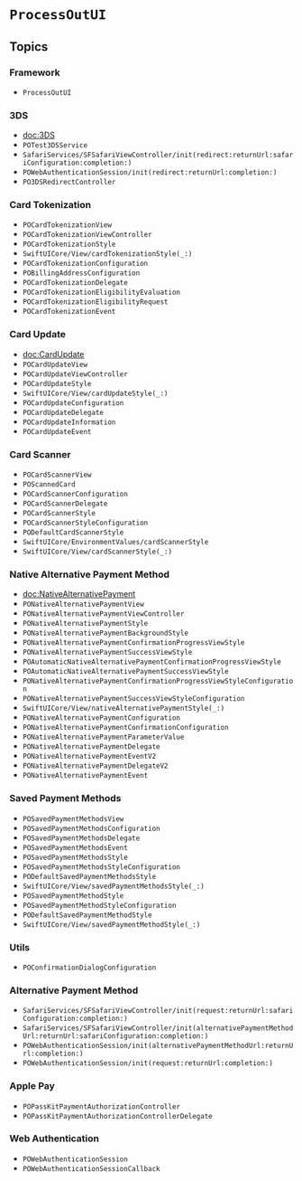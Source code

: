 # ``ProcessOutUI``

## Topics

### Framework 

- ``ProcessOutUI``

### 3DS

- <doc:3DS>
- ``POTest3DSService``
- ``SafariServices/SFSafariViewController/init(redirect:returnUrl:safariConfiguration:completion:)``
- ``POWebAuthenticationSession/init(redirect:returnUrl:completion:)``
- ``PO3DSRedirectController``

### Card Tokenization

- ``POCardTokenizationView``
- ``POCardTokenizationViewController``
- ``POCardTokenizationStyle``
- ``SwiftUICore/View/cardTokenizationStyle(_:)``
- ``POCardTokenizationConfiguration``
- ``POBillingAddressConfiguration``
- ``POCardTokenizationDelegate``
- ``POCardTokenizationEligibilityEvaluation``
- ``POCardTokenizationEligibilityRequest``
- ``POCardTokenizationEvent``

### Card Update

- <doc:CardUpdate>
- ``POCardUpdateView``
- ``POCardUpdateViewController``
- ``POCardUpdateStyle``
- ``SwiftUICore/View/cardUpdateStyle(_:)``
- ``POCardUpdateConfiguration``
- ``POCardUpdateDelegate``
- ``POCardUpdateInformation``
- ``POCardUpdateEvent``

### Card Scanner

- ``POCardScannerView``
- ``POScannedCard``
- ``POCardScannerConfiguration``
- ``POCardScannerDelegate``
- ``POCardScannerStyle``
- ``POCardScannerStyleConfiguration``
- ``PODefaultCardScannerStyle``
- ``SwiftUICore/EnvironmentValues/cardScannerStyle``
- ``SwiftUICore/View/cardScannerStyle(_:)``

### Native Alternative Payment Method

- <doc:NativeAlternativePayment>
- ``PONativeAlternativePaymentView``
- ``PONativeAlternativePaymentViewController``
- ``PONativeAlternativePaymentStyle``
- ``PONativeAlternativePaymentBackgroundStyle``
- ``PONativeAlternativePaymentConfirmationProgressViewStyle``
- ``PONativeAlternativePaymentSuccessViewStyle``
- ``POAutomaticNativeAlternativePaymentConfirmationProgressViewStyle``
- ``POAutomaticNativeAlternativePaymentSuccessViewStyle``
- ``PONativeAlternativePaymentConfirmationProgressViewStyleConfiguration``
- ``PONativeAlternativePaymentSuccessViewStyleConfiguration``
- ``SwiftUICore/View/nativeAlternativePaymentStyle(_:)``
- ``PONativeAlternativePaymentConfiguration``
- ``PONativeAlternativePaymentConfirmationConfiguration``
- ``PONativeAlternativePaymentParameterValue``
- ``PONativeAlternativePaymentDelegate``
- ``PONativeAlternativePaymentEventV2``
- ``PONativeAlternativePaymentDelegateV2``
- ``PONativeAlternativePaymentEvent``

<!--### Dynamic Checkout-->
<!---->
<!--- ``PODynamicCheckoutView``-->
<!--- ``PODynamicCheckoutViewController``-->
<!--- ``PODynamicCheckoutStyle``-->
<!--- ``SwiftUI/View/dynamicCheckoutStyle(_:)``-->
<!--- ``PODynamicCheckoutConfiguration``-->
<!--- ``PODynamicCheckoutCardConfiguration``-->
<!--- ``PODynamicCheckoutCardBillingAddressConfiguration``-->
<!--- ``PODynamicCheckoutAlternativePaymentConfiguration``-->
<!--- ``PODynamicCheckoutDelegate``-->
<!--- ``PODynamicCheckoutEvent``-->
<!--- ``PODynamicCheckoutInvoiceInvalidationReason``-->

### Saved Payment Methods

- ``POSavedPaymentMethodsView``
- ``POSavedPaymentMethodsConfiguration``
- ``POSavedPaymentMethodsDelegate``
- ``POSavedPaymentMethodsEvent``
- ``POSavedPaymentMethodsStyle``
- ``POSavedPaymentMethodsStyleConfiguration``
- ``PODefaultSavedPaymentMethodsStyle``
- ``SwiftUICore/View/savedPaymentMethodsStyle(_:)``
- ``POSavedPaymentMethodStyle``
- ``POSavedPaymentMethodStyleConfiguration``
- ``PODefaultSavedPaymentMethodStyle``
- ``SwiftUICore/View/savedPaymentMethodStyle(_:)``

### Utils

- ``POConfirmationDialogConfiguration``

### Alternative Payment Method

- ``SafariServices/SFSafariViewController/init(request:returnUrl:safariConfiguration:completion:)``
- ``SafariServices/SFSafariViewController/init(alternativePaymentMethodUrl:returnUrl:safariConfiguration:completion:)``
- ``POWebAuthenticationSession/init(alternativePaymentMethodUrl:returnUrl:completion:)``
- ``POWebAuthenticationSession/init(request:returnUrl:completion:)``

### Apple Pay

- ``POPassKitPaymentAuthorizationController``
- ``POPassKitPaymentAuthorizationControllerDelegate``

### Web Authentication

- ``POWebAuthenticationSession``
- ``POWebAuthenticationSessionCallback``
